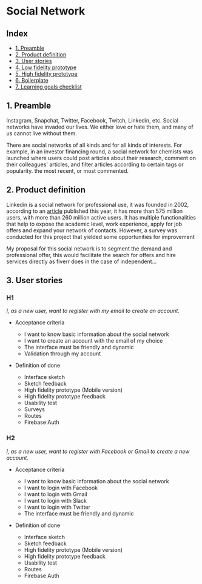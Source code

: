 # Social Network

## Index

* [1. Preamble](#1-preamble)
* [2. Product definition](#2-product-definition)
* [3. User stories](#3-user-stories)
* [4. Low fidelity prototype](#4-low-fidelity-prototype)
* [5. High fidelity prototype](#5-high-fidelity-prototype)
* [6. Boilerplate](#6-boilerplate)
* [7. Learning goals checklist](#7-learning-goals-checklist)

## 1. Preamble

Instagram, Snapchat, Twitter, Facebook, Twitch, Linkedin, etc. Social networks have invaded our lives. We either love or hate them, and many of us cannot live without them.

There are social networks of all kinds and for all kinds of interests. For example, in an investor financing round, a social network for chemists was launched where users could post articles about their research, comment on their colleagues' articles, and filter articles according to certain tags or popularity. the most recent, or most commented.

## 2. Product definition


Linkedin is a social network for professional use, it was founded in 2002, according to an [article](https://kinsta.com/es/blog/estadisticas-de-linkedin/) published this year, it has more than 575 million users, with more than 260 million active users. It has multiple functionalities that help to expose the academic level, work experience, apply for job offers and expand your network of contacts. However, a survey was conducted for this project that yielded some opportunities for improvement

My proposal for this social network is to segment the demand and professional offer, this would facilitate the search for offers and hire services directly as fiverr does in the case of independent...

## 3. User stories

### H1

_I, as a new user, want to register with my email to create an account._

- Acceptance criteria

  - I want to know basic information about the social network
  - I want to create an account with the email of my choice
  - The interface must be friendly and dynamic
  - Validation through my account

- Definition of done

  - Interface sketch
  - Sketch feedback
  - High fidelity prototype (Mobile version)
  - High fidelity prototype feedback
  - Usability test
  - Surveys
  - Routes
  - Firebase Auth

### H2

_I, as a new user, want to register with Facebook or Gmail to create a new account._

- Acceptance criteria

  - I want to know basic information about the social network
  - I want to login with Facebook
  - I want to login with Gmail
  - I want to login with Slack
  - I want to login with Twitter
  - The interface must be friendly and dynamic



- Definition of done

  - Interface sketch
  - Sketch feedback
  - High fidelity prototype (Mobile version)
  - High fidelity prototype feedback
  - Usability test
  - Routes
  - Firebase Auth